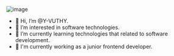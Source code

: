 ![image](https://github.com/Y-VUTHY/Y-VUTHY/assets/110651648/c080391c-114c-45df-a77e-c9e429371516)

- 👋 Hi, I’m @Y-VUTHY.
- 👀 I’m interested in software technologies.
- 🌱 I’m currently learning technologies that related to software development. 
- 💞️ I'm currently working as a junior frontend developer.
